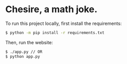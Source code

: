 # Chesire, a math joke.

To run this project locally, first install the requirements:
```bash
$ python -m pip install -r requirements.txt
```

Then, run the website:
```bash
$ ./app.py // OR
$ python app.py
```